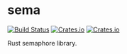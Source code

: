# sema

[![Build Status](https://travis-ci.org/cpjreynolds/sema.svg?branch=master)](https://travis-ci.org/cpjreynolds/sema) [![Crates.io](https://img.shields.io/crates/v/sema.svg)](https://crates.io/crates/sema) [![Crates.io](https://img.shields.io/crates/l/sema.svg)](https://crates.io/crates/sema)

Rust semaphore library.

